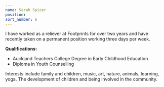 ```yaml
---
name: Sarah Spicer
position:
sort_number: 6
---
```


I have worked as a reliever at Footprints for over two years and have recently taken on a permanent position working three days per week.

**Qualifications:**

* Auckland Teachers College Degree in Early Childhood Education
* Diploma in Youth Counselling

Interests include family and children, music, art, nature, animals, learning, yoga. The development of children and being involved in the community.